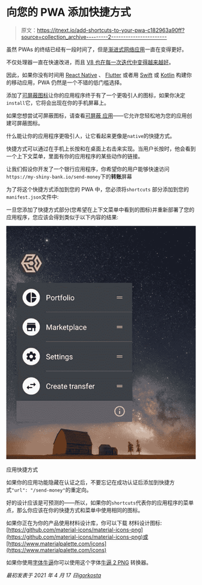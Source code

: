# 向您的 PWA 添加快捷方式

> 原文：<https://itnext.io/add-shortcuts-to-your-pwa-c182963a90ff?source=collection_archive---------2----------------------->

虽然 PWAs 的终结已经有一段时间了，但是[渐进式网络应用](https://web.dev/progressive-web-apps/)一直在变得更好。

不仅处理器一直在快速改进，而且
[V8 也在每一次迭代中变得越来越好](https://nodesource.com/blog/why-the-new-v8-is-so-damn-fast/)。

因此，如果你没有时间用 [React Native](https://reactnative.dev/) 、 [Flutter](https://flutter.dev/) 或者用 [Swift](https://www.apple.com/swift/) 或 [Kotlin](https://kotlinlang.org/) 构建你的移动应用，PWA 仍然是一个不错的低门槛选择。

添加了[可屏蔽图标](https://web.dev/maskable-icon/)让你的应用程序终于有了一个更吸引人的图标，如果你决定`install`它，它将会出现在你的手机屏幕上。

如果您想尝试可屏蔽图标，请查看[可屏蔽
应用](https://maskable.app/)——它允许您轻松地为您的应用创建可屏蔽图标。

什么能让你的应用程序更吸引人，让它看起来更像是`native`的快捷方式。

快捷方式可以通过在手机上长按和在桌面上右击来实现。当用户长按时，他会看到一个上下文菜单，里面有你的应用程序的某些动作的链接。

让我们假设你开发了一个银行应用程序，你希望你的用户能够快速访问`https://my-shiny-bank.io/send-money`下的**转账**屏幕

为了将这个快捷方式添加到您的 PWA 中，您必须将`shortcuts`
部分添加到您的`manifest.json`文件中:

一旦您添加了快捷方式部分(您希望在上下文菜单中看到的图标)并重新部署了您的应用程序，您应该会得到类似于以下内容的结果:

![](img/ed0723774978902bcdbeeae7663e8e83.png)

应用快捷方式

如果你的应用功能隐藏在认证之后，不要忘记在成功认证后添加到快捷方式`"url": "/send-money"`的重定向。

好的设计应该是可预测的——所以，如果你的`shortcuts`代表你的应用程序的菜单点，那么你应该在你的快捷方式和菜单中使用相同的图标。

如果你正在为你的产品使用材料设计库，你可以下载
材料设计图标:[https://github.com/material-icons/material-icons-png](https://github.com/material-icons/material-icons-png)或[https://www.materialpalette.com/icons](https://www.materialpalette.com/icons)

如果你使用[字体牛逼](https://fontawesome.com/)你可以使用这个字体[牛逼 2 PNG](https://fa2png.app/) 转换器。

*最初发表于 2021 年 4 月 17 日*[*igorkosta*](https://igorkosta.github.io/blog/pwa-shortcuts)